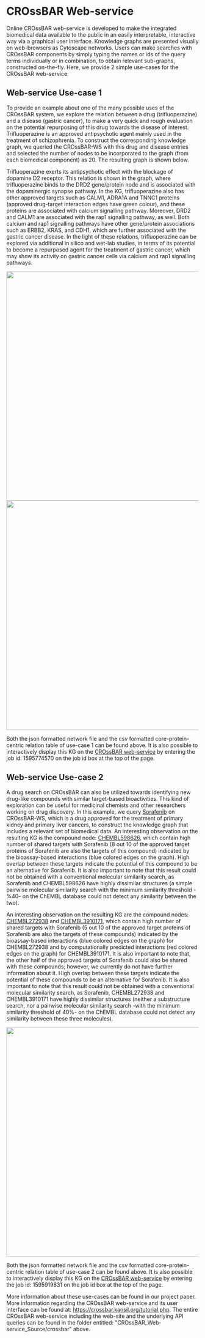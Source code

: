 # CROssBAR Web-service

Online CROssBAR web-service is developed to make the integrated biomedical data available to the public in an easily interpretable, interactive way via a graphical user interface. Knowledge graphs are presented visually on web-browsers as Cytoscape networks. Users can make searches with CROssBAR components by simply typing the names or ids of the query terms individually or in combination, to obtain relevant sub-graphs, constructed on-the-fly. Here, we provide 2 simple use-cases for the CROssBAR web-service:

## Web-service Use-case 1

To provide an example about one of the many possible uses of the CROssBAR system, we explore the relation between a drug (trifluoperazine) and a disease (gastric cancer), to make a very quick and rough evaluation on the potential repurposing of this drug towards the disease of interest. Trifluoperazine is an approved antipsychotic agent mainly used in the treatment of schizophrenia. To construct the corresponding knowledge graph, we queried the CROssBAR-WS with this drug and disease entries and selected the number of nodes to be incorporated to the graph (from each biomedical component) as 20. The resulting graph is shown below.

Trifluoperazine exerts its antipsychotic effect with the blockage of dopamine D2 receptor. This relation is shown in the graph, where trifluoperazine binds to the DRD2 gene/protein node and is associated with the dopaminergic synapse pathway. In the KG, trifluoperazine also has other approved targets such as CALM1, ADRA1A and TNNC1 proteins (approved drug-target interaction edges have green colour), and these proteins are associated with calcium signalling pathway. Moreover, DRD2 and CALM1 are associated with the rap1 signalling pathway, as well. Both calcium and rap1 signalling pathways have other gene/protein associations such as ERBB2, KRAS, and CDH1, which are further associated with the gastric cancer disease. In the light of these relations, trifluoperazine can be explored via additional in silico and wet-lab studies, in terms of its potential to become a repurposed agent for the treatment of gastric cancer, which may show its activity on gastric cancer cells via calcium and rap1 signalling pathways.

<img src="https://user-images.githubusercontent.com/13165170/88282469-49c4af00-ccf2-11ea-888a-4afb745ba98a.png" width="600"> 

<img src="https://user-images.githubusercontent.com/13165170/88282490-58ab6180-ccf2-11ea-8668-64d6bec14b9b.png" width="600"> 

Both the json formatted network file and the csv formatted core-protein-centric relation table of use-case 1 can be found above. It is also possible to interactively display this KG on the [CROssBAR web-service](https://crossbar.kansil.org) by entering the job id: 1595774570 on the job id box at the top of the page.


## Web-service Use-case 2

A drug search on CROssBAR can also be utilized towards identifying new drug-like compounds with similar target-based bioactivities. This kind of exploration can be useful for medicinal chemists and other researchers working on drug discovery. In this example, we query [Sorafenib](https://www.drugbank.ca/drugs/DB00398) on CROssBAR-WS, which is a drug approved for the treatment of primary kidney and primary  liver cancers, to construct the knowledge graph that includes a relevant set of biomedical data. An interesting observation on the resulting KG is the compound node: [CHEMBL598626](https://www.ebi.ac.uk/chembl/compound_report_card/CHEMBL598626/), which contain high number of shared targets with Sorafenib (8 out 10 of the approved target proteins of Sorafenib are also the targets of this compound) indicated by the bioassay-based interactions (blue colored edges on the graph). High overlap between these targets indicate the potential of this compound to be an alternative for Sorafenib. It is also important to note that this result could not be obtained with a conventional molecular similarity search, as Sorafenib and CHEMBL598626 have highly dissimilar structures (a simple pairwise molecular similarity search with the minimum similarity threshold -%40- on the ChEMBL database could not detect any similarity between the two).

An interesting observation on the resulting KG are the compound nodes: [CHEMBL272938](https://www.ebi.ac.uk/chembl/compound_report_card/CHEMBL272938/) and [CHEMBL3910171](https://www.ebi.ac.uk/chembl/compound_report_card/CHEMBL3910171/), which contain high number of shared targets with Sorafenib (5 out 10 of the approved target proteins of Sorafenib are also the targets of these compounds) indicated by the bioassay-based interactions (blue colored edges on the graph) for CHEMBL272938 and by computationally predicted interactions (red colored edges on the graph) for CHEMBL3910171. It is also important to note that, the other half of the approved targets of Sorafenib could also be shared with these compounds; however, we currently do not have further information about it. High overlap between these targets indicate the potential of these compounds to be an alternative for Sorafenib. It is also important to note that this result could not be obtained with a conventional molecular similarity search, as Sorafenib, CHEMBL272938 and CHEMBL3910171 have highly dissimilar structures (neither a substructure search, nor a pairwise molecular similarity search -with the minimum similarity threshold of 40%- on the ChEMBL database could not detect any similarity between these three molecules).

<img src="https://user-images.githubusercontent.com/13165170/88481562-dbd3ee00-cf64-11ea-8b2c-83feb359446c.png" width="600"> 

Both the json formatted network file and the csv formatted core-protein-centric relation table of use-case 2 can be found above. It is also possible to interactively display this KG on the [CROssBAR web-service](https://crossbar.kansil.org) by entering the job id: 1595919831 on the job id box at the top of the page.

More information about these use-cases can be found in our project paper. More information regarding the CROssBAR web-service and its user interface can be found at: https://crossbar.kansil.org/tutorial.php. The entire CROssBAR web-service including the web-site and the underlying API queries can be found in the folder entitled: "CROssBAR_Web-service_Source/crossbar" above.

